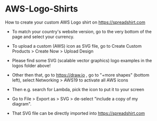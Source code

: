 # AWS-Logo-Shirts
How to create your custom AWS Logo shirt on https://spreadshirt.com

* To match your country's website version, go to the very bottom of the page and select your currency.

* To upload a custom (AWS) icon as SVG file, go to Create Custom Products > Create Now > Upload Design 

* Please find some SVG (scalable vector graphics) logo examples in the logos folder above!

* Other then that, go to https://draw.io , go to "+more shapes" (bottom left), select Networking > AWS19 to activate all AWS icons

* Then e.g. search for Lambda, pick the icon to put it to your screen

* Go to File > Export as > SVG > de-select "include a copy of my diagram".

* That SVG file can be directly imported into https://spreadshirt.com
